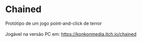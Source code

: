 # Chained
Protótipo de um jogo point-and-click de terror<br>
<br>
Jogável na versão PC em: https://konkonmedia.itch.io/chained<br>
